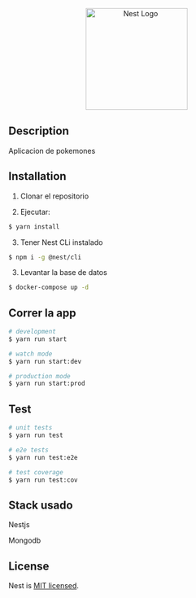 <p align="center">
  <a href="http://nestjs.com/" target="blank"><img src="https://nestjs.com/img/logo-small.svg" width="200" alt="Nest Logo" /></a>
</p>

[circleci-image]: https://img.shields.io/circleci/build/github/nestjs/nest/master?token=abc123def456
[circleci-url]: https://circleci.com/gh/nestjs/nest




## Description

Aplicacion de pokemones

## Installation

1. Clonar el repositorio

2. Ejecutar: 
```bash
$ yarn install
```
3. Tener Nest CLi instalado
```bash
$ npm i -g @nest/cli
```

3. Levantar la base de datos
```bash
$ docker-compose up -d
```

## Correr la app
```bash
# development
$ yarn run start

# watch mode
$ yarn run start:dev

# production mode
$ yarn run start:prod
```

## Test

```bash
# unit tests
$ yarn run test

# e2e tests
$ yarn run test:e2e

# test coverage
$ yarn run test:cov
```

## Stack usado
<p>Nestjs</p>
<p>Mongodb</p>


## License

Nest is [MIT licensed](LICENSE).
